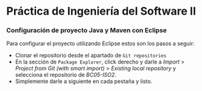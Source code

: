 # Práctica de Ingeniería del Software II

### Configuración de proyecto Java y Maven con Eclipse
Para configurar el proyecto utilizando Eclipse estos son los pasos a seguir:

- Clonar el repositorio desde el apartado de `Git repositories`
- En la sección de ``Package Explorer``, click derecho y darle a _Import_ > _Project from Git (with smart import)_ > _Existing local repository_ y selecciona el repositorio de _BC05-ISO2_.
- Simplemente darle a siguiente en cada pestaña y listo.